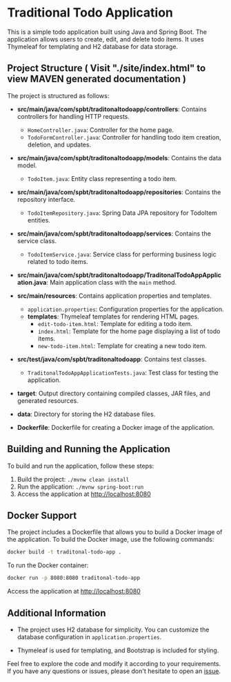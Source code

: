 # Traditional Todo Application

This is a simple todo application built using Java and Spring Boot. The application allows users to create, edit, and delete todo items. It uses Thymeleaf for templating and H2 database for data storage.

## Project Structure ( Visit "./site/index.html" to view MAVEN generated documentation )

The project is structured as follows:

- **src/main/java/com/spbt/traditonaltodoapp/controllers**: Contains controllers for handling HTTP requests.
  - `HomeController.java`: Controller for the home page.
  - `TodoFormController.java`: Controller for handling todo item creation, deletion, and updates.

- **src/main/java/com/spbt/traditonaltodoapp/models**: Contains the data model.
  - `TodoItem.java`: Entity class representing a todo item.

- **src/main/java/com/spbt/traditonaltodoapp/repositories**: Contains the repository interface.
  - `TodoItemRepository.java`: Spring Data JPA repository for TodoItem entities.

- **src/main/java/com/spbt/traditonaltodoapp/services**: Contains the service class.
  - `TodoItemService.java`: Service class for performing business logic related to todo items.

- **src/main/java/com/spbt/traditonaltodoapp/TraditonalTodoAppApplication.java**: Main application class with the `main` method.

- **src/main/resources**: Contains application properties and templates.
  - `application.properties`: Configuration properties for the application.
  - **templates**: Thymeleaf templates for rendering HTML pages.
    - `edit-todo-item.html`: Template for editing a todo item.
    - `index.html`: Template for the home page displaying a list of todo items.
    - `new-todo-item.html`: Template for creating a new todo item.

- **src/test/java/com/spbt/traditonaltodoapp**: Contains test classes.
  - `TraditonalTodoAppApplicationTests.java`: Test class for testing the application.

- **target**: Output directory containing compiled classes, JAR files, and generated resources.

- **data**: Directory for storing the H2 database files.

- **Dockerfile**: Dockerfile for creating a Docker image of the application.

## Building and Running the Application

To build and run the application, follow these steps:

1. Build the project: `./mvnw clean install`
2. Run the application: `./mvnw spring-boot:run`
3. Access the application at [http://localhost:8080](http://localhost:8080)

## Docker Support

The project includes a Dockerfile that allows you to build a Docker image of the application. To build the Docker image, use the following commands:

```bash
docker build -t traditonal-todo-app .
```

To run the Docker container:

```bash
docker run -p 8080:8080 traditonal-todo-app
```

Access the application at [http://localhost:8080](http://localhost:8080)

## Additional Information

- The project uses H2 database for simplicity. You can customize the database configuration in `application.properties`.

- Thymeleaf is used for templating, and Bootstrap is included for styling.

Feel free to explore the code and modify it according to your requirements. If you have any questions or issues, please don't hesitate to open an [issue](https://github.com/yourusername/traditonal-todo-app/issues).
